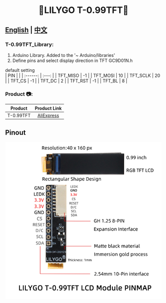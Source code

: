 
<h1 align = "center">🌟LILYGO T-0.99TFT🌟</h1>


## **[English](./README.MD) | [中文](./README_CN.MD)**

<h3 align = "left">T-0.99TFT_Library:</h3>

1. Arduino Library. Added to the '~ Arduino/libraries'  
2. Define pins and select display direction in TFT GC9D01N.h

default setting   
|   PIN    |       |
| :------: | :---: |
| TFT_MISO |  -1   |
| TFT_MOSI |  10   |
| TFT_SCLK |  20   |
|  TFT_CS  |  -1   |
|  TFT_DC  |   2   |
| TFT_RST  |  -1   |
|  TFT_BL  |   8   |






<h3 align = "left">Product 📷:</h3>

|  Product  |                            Product  Link                            |
| :-------: | :-----------------------------------------------------------------: |
| T-0.99TFT | [AliExpress](https://www.aliexpress.com/item/1005003954508518.html) |

## Pinout

![](image/T-0.99TFT_EN.jpg)



